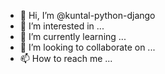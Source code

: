 - 👋 Hi, I’m @kuntal-python-django
- 👀 I’m interested in ...
- 🌱 I’m currently learning ...
- 💞️ I’m looking to collaborate on ...
- 📫 How to reach me ...

<!---
kuntal-python-django/kuntal-python-django is a ✨ special ✨ repository because its `README.md` (this file) appears on your GitHub profile.
You can click the Preview link to take a look at your changes.
--->

